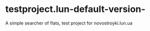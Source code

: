 # testproject.lun-default-version-
A simple searcher of flats, test project for novostroyki.lun.ua  
